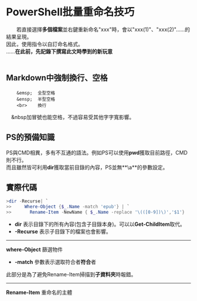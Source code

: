 # PowerShell批量重命名技巧
&emsp;&emsp;若直接選擇**多個檔案**並右鍵重新命名"xxx"時，會以"xxx(1)"、"xxx(2)"......的結果呈現。
<br>因此，使用指令以自訂命名格式。
<br>......**在此前，先記錄下撰寫此文時學到的新玩意**
<br><br>
## Markdown中強制換行、空格
```        
    &emsp;  全型空格
    &ensp;  半型空格
    <br>    換行
```
&emsp;&nbsp加冒號也能空格，不過容易受其他字字寬影響。

## PS的預備知識
PS與CMD相異，多有不互通的語法。例如PS可以使用**pwd**獲取目前路徑，CMD則不行。<br>
而且雖然皆可利用**dir**獲取當前目錄的內容，PS並無**\\a**的參數設定。

## 實際代碼
```powershell
>dir -Recurse| `
>>     Where-Object {$_.Name -match 'epub'} | `
>>       Rename-Item -NewName { $_.Name -replace '\(([0-9])\)','$1'} 
```
* **dir** 表示目錄下的所有內容(包含子目錄本身)。可以以**Get-ChildItem**取代。
* **-Recurse** 表示子目錄下的檔案也會影響。
---
 **where-Object** 篩選物件
 * **-match** 參數表示選取符合者**符合**者

此部分是為了避免Rename-Item掃描到**子資料夾**時報錯。

---
**Rename-Item** 重命名的主體